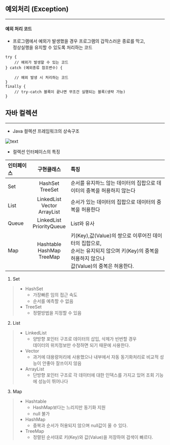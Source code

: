 ## 예외처리 (Exception)
<hr/>

#### 예외 처리 코드  

- 프로그램에서 예외가 발생했을 경우 프로그램의 갑작스러운 종료를 막고,  
정상실행을 유지할 수 있도록 처리하는 코드

``` 
try {
    // 예외가 발생할 수 있는 코드	
} catch (예외종류 참조변수) {

    // 예외 발생 시 처리하는 코드
}
finally {
    // try-catch 블록이 끝나면 무조건 실행되는 블록(생략 가능)
}
```

## 자바 컬렉션  
<hr/>

- Java 컬렉션 프레임워크의 상속구조  

![text](https://t1.daumcdn.net/cfile/tistory/2630264F548D957F09)

- 컬렉션 인터페이스의 특징

| 인터페이스 | 구현클래스 | 특징
|:-----------|:----------:|:------|
| Set | HashSet<br> TreeSet | 순서를 유지하느 않는 데이터의 집합으로 데이터의 중복을 허용하지 않는다 |
|List	|LinkedList<br>Vector<br>ArrayList |순서가 있는 데이터의 집합으로 데이터의 중복을 허용한다|	
|Queue|LinkedList<br>PriorityQueue|List와 유사|
|Map|Hashtable<br>HashMap<br>TreeMap|키(Key),값(Value)의 쌍으로 이루어진 데이터의 집합으로,<br>순서는 유지되지 않으며 키(Key)의 중복을 허용하지 않으나<br>값(Value)의 중복은 허용한다.|


1. Set
> - HashSet
>    - 가장빠른 임의 접근 속도
>    - 순서를 예측할 수 없음
> - TreeSet
>    - 정렬방법을 지정할 수 있음

2. List
> - LinkedList
>	- 양방향 포인터 구조로 데이터의 삽입, 삭제가 빈번할 경우   
> 	 데이터의 위치정보만 수정하면 되기 때문에 사용한다.
> - Vector
>	- 과거에 대용량처리에 사용했으나 내부에서 자동 동기화처리로 비교적 성능이 안좋아 잘쓰이지 않음
> - ArrayList
>	- 단방향 포인터 구조로 각 데이터에 대한 인덱스를 가지고 있어 조회 기능에 성능이 뛰어나다

3. Map
> - Hashtable
>	- HashMap보다는 느리지만 동기화 지원
>	- null 불가
> - HashMap
>	- 중복과 순서가 허용되지 않으며 null값이 올 수 있다.
> - TreeMap
>	- 정렬된 순서대로 키(Key)와 값(Value)을 저장하여 검색이 빠르다.

